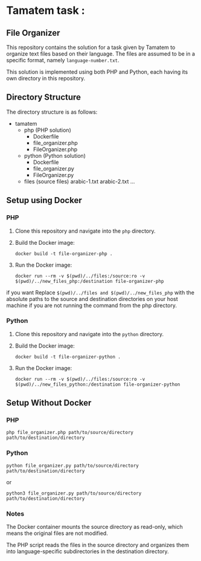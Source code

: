 # Tamatem task : 


## File Organizer

This repository contains the solution for a task given by Tamatem to organize text files based on their language. The files are assumed to be in a specific format, namely `language-number.txt`.

This solution is implemented using both PHP and Python, each having its own directory in this repository.

## Directory Structure

The directory structure is as follows:


- tamatem 
  - php (PHP solution)
    - Dockerfile 
    - file_organizer.php 
    - FileOrganizer.php
  - python (Python solution)
    - Dockerfile 
    - file_organizer.py
    - FileOrganizer.py 
  - files (source files)
      arabic-1.txt
      arabic-2.txt
      ...


## Setup using Docker

### PHP

1. Clone this repository and navigate into the `php` directory.

2. Build the Docker image:

    ```
    docker build -t file-organizer-php .
    ```

3. Run the Docker image:
    ```
   docker run --rm -v $(pwd)/../files:/source:ro -v $(pwd)/../new_files_php:/destination file-organizer-php
   ```
if you want Replace ```$(pwd)/../files and $(pwd)/../new_files_php``` with the absolute paths to the source and destination directories on your host machine if you are not running the command from the php directory.

### Python
1. Clone this repository and navigate into the `python` directory.

2. Build the Docker image:

    ```
    docker build -t file-organizer-python .
    ```
   
3. Run the Docker image:
    ```
    docker run --rm -v $(pwd)/../files:/source:ro -v $(pwd)/../new_files_python:/destination file-organizer-python 
    ```
    


## Setup Without Docker

### PHP
```
php file_organizer.php path/to/source/directory path/to/destination/directory
```

### Python
```
python file_organizer.py path/to/source/directory path/to/destination/directory
```

or

```
python3 file_organizer.py path/to/source/directory path/to/destination/directory
```

### Notes
The Docker container mounts the source directory as read-only, which means the original files are not modified.

The PHP script reads the files in the source directory and organizes them into language-specific subdirectories in the destination directory.


